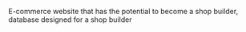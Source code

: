E-commerce website that has the potential to become a shop builder, database designed for a shop builder 
